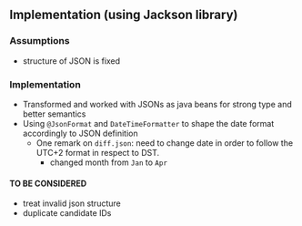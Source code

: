## Implementation (using Jackson library)

### Assumptions
* structure of JSON is fixed

### Implementation
 * Transformed and worked with JSONs as java beans for strong type and better semantics
 * Using `@JsonFormat` and `DateTimeFormatter` to shape the date format accordingly to JSON definition
   * One remark on `diff.json`: need to change date in order to follow the UTC+2 format in respect to DST.
     * changed month from `Jan` to `Apr`

#### TO BE CONSIDERED
 * treat invalid json structure
 * duplicate candidate IDs

